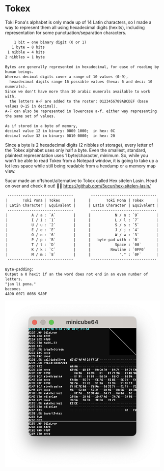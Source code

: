 # Tokex
Toki Pona's alphabet is only made up of 14 Latin characters, so I made a way to represent them all using hexadecimal digits (hexits), including representation for some punctuation/separation characters.
```
    1 bit = one binary digit (0 or 1)
   1 byte = 8 bits
 1 nibble = 4 bits
2 nibbles = 1 byte

Bytes are generally represented in hexadecimal, for ease of reading by human beings.
Whereas decimal digits cover a range of 10 values (0-9),
  hexadecimal digits range 16 possible values (hexa: 6 and deci: 10 numerals).
Since we don't have more than 10 arabic numerals available to work with,
  the letters A-F are added to the roster: 0123456789ABCDEF (base values 0-15 in decimal).
A-F can also be represented in lowercase a-f, either way representing the same set of values.

As if stored in a byte of memory,
decimal value 12 in binary: 0000 1000;  in hex: 0C
decimal value 32 in binary: 0010 0000;  in hex: 20
```
Since a byte is 2 hexadecimal digits (2 nibbles of storage), every letter of the Tokex alphabet uses only half a byte.  Even the smallest, standard, plaintext representation uses 1 byte/character, minimum.  So, while you won't be able to read Tokex from a Notepad window, it is going to take up a lot less space while still being readable from a hexdump or a memory map view.

5ucur made an offshoot/alternative to Tokex called Hex sitelen Lasin.  Head on over and check it out! 👍🏻 https://github.com/5ucur/hex-sitelen-lasin/

```
 ------------------------------        ------------------------------
|       Toki Pona | Tokex      |      |       Toki Pona | Tokex      |
| Latin Character | Equivalent |      | Latin Character | Equivalent |
 ------------------------------        ------------------------------
|           A / a : `A`        |      |           N / n : `9`        |
|           I / i : `1`        |      |           L / l : `7`        |
|           U / u : `2`        |      |           S / s : `5`        |
|           E / e : `E`        |      |           J / j : `4`        |
|           O / o : `6`        |      |           W / w : `3`        |
|           P / p : `B`        |      |   byte-pad with : `0`        |
|           T / t : `D`        |      |           Space : `00`       |
|           K / k : `C`        |      |         Newline : `0FF0`     |
|           M / m : `8`        |      |             "." : `0F`       |
 ------------------------------        ------------------------------

Byte-padding:
Output a 0 hexit if an the word does not end in an even number of letters.
"jan li pona." 
becomes
4A90 0071 00B6 9A0F
```
![image](https://raw.githubusercontent.com/AbbyRead/Tokex/main/Tokex%20in%20Minicube64.png)

